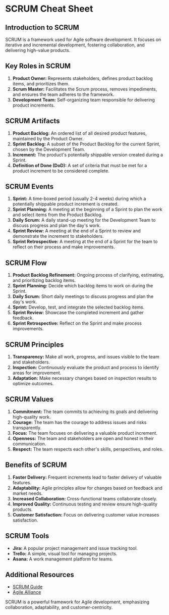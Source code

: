 # SCRUM Cheat Sheet

## Introduction to SCRUM

SCRUM is a framework used for Agile software development. It focuses on iterative and incremental development, fostering collaboration, and delivering high-value products.

## Key Roles in SCRUM

1. **Product Owner:** Represents stakeholders, defines product backlog items, and prioritizes them.
2. **Scrum Master:** Facilitates the Scrum process, removes impediments, and ensures the team adheres to the framework.
3. **Development Team:** Self-organizing team responsible for delivering product increments.

## SCRUM Artifacts

1. **Product Backlog:** An ordered list of all desired product features, maintained by the Product Owner.
2. **Sprint Backlog:** A subset of the Product Backlog for the current Sprint, chosen by the Development Team.
3. **Increment:** The product's potentially shippable version created during a Sprint.
4. **Definition of Done (DoD):** A set of criteria that must be met for a product increment to be considered complete.

## SCRUM Events

1. **Sprint:** A time-boxed period (usually 2-4 weeks) during which a potentially shippable product increment is created.
2. **Sprint Planning:** A meeting at the beginning of a Sprint to plan the work and select items from the Product Backlog.
3. **Daily Scrum:** A daily stand-up meeting for the Development Team to discuss progress and plan the day's work.
4. **Sprint Review:** A meeting at the end of a Sprint to review and demonstrate the increment to stakeholders.
5. **Sprint Retrospective:** A meeting at the end of a Sprint for the team to reflect on their process and make improvements.

## SCRUM Flow

1. **Product Backlog Refinement:** Ongoing process of clarifying, estimating, and prioritizing backlog items.
2. **Sprint Planning:** Decide which backlog items to work on during the Sprint.
3. **Daily Scrum:** Short daily meetings to discuss progress and plan the day's work.
4. **Sprint:** Develop, test, and integrate the selected backlog items.
5. **Sprint Review:** Showcase the completed increment and gather feedback.
6. **Sprint Retrospective:** Reflect on the Sprint and make process improvements.

## SCRUM Principles

1. **Transparency:** Make all work, progress, and issues visible to the team and stakeholders.
2. **Inspection:** Continuously evaluate the product and process to identify areas for improvement.
3. **Adaptation:** Make necessary changes based on inspection results to optimize outcomes.

## SCRUM Values

1. **Commitment:** The team commits to achieving its goals and delivering high-quality work.
2. **Courage:** The team has the courage to address issues and risks transparently.
3. **Focus:** The team focuses on delivering a valuable product increment.
4. **Openness:** The team and stakeholders are open and honest in their communication.
5. **Respect:** The team respects each other's skills, perspectives, and roles.

## Benefits of SCRUM

1. **Faster Delivery:** Frequent increments lead to faster delivery of valuable features.
2. **Adaptability:** Agile principles allow for changes based on feedback and market needs.
3. **Increased Collaboration:** Cross-functional teams collaborate closely.
4. **Improved Quality:** Continuous testing and review ensure high-quality products.
5. **Customer Satisfaction:** Focus on delivering customer value increases satisfaction.

## SCRUM Tools

- **Jira:** A popular project management and issue tracking tool.
- **Trello:** A simple, visual tool for managing projects.
- **Asana:** A work management platform for teams.

## Additional Resources

- [SCRUM Guide](https://www.scrum.org/resources/scrum-guide)
- [Agile Alliance](https://www.agilealliance.org/)

SCRUM is a powerful framework for Agile development, emphasizing collaboration, adaptability, and customer-centricity.

